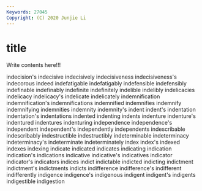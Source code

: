 ```yaml
---
Keywords: 27045
Copyright: (C) 2020 Junjie Li
---
```


# title

Write contents here!!!

indecision's 
indecisive 
indecisively 
indecisiveness 
indecisiveness's 
indecorous
indeed 
indefatigable 
indefatigably 
indefensible 
indefensibly 
indefinable 
indefinably 
indefinite 
indefinitely 
indelible
indelibly 
indelicacies 
indelicacy 
indelicacy's 
indelicate 
indelicately 
indemnification 
indemnification's 
indemnifications 
indemnified
indemnifies 
indemnify 
indemnifying 
indemnities 
indemnity 
indemnity's 
indent 
indent's 
indentation 
indentation's
indentations 
indented 
indenting 
indents 
indenture 
indenture's 
indentured 
indentures 
indenturing 
independence
independence's 
independent 
independent's 
independently 
independents 
indescribable 
indescribably 
indestructible 
indestructibly 
indeterminable
indeterminacy 
indeterminacy's 
indeterminate 
indeterminately 
index 
index's 
indexed 
indexes 
indexing 
indicate
indicated 
indicates 
indicating 
indication 
indication's 
indications 
indicative 
indicative's 
indicatives 
indicator
indicator's 
indicators 
indices 
indict 
indictable 
indicted 
indicting 
indictment 
indictment's 
indictments
indicts 
indifference 
indifference's 
indifferent 
indifferently 
indigence 
indigence's 
indigenous 
indigent 
indigent's
indigents 
indigestible 
indigestion 
